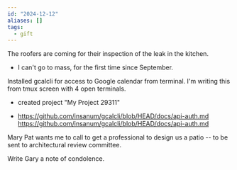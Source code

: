 ```yaml
---
id: "2024-12-12"
aliases: []
tags:
  - gift
---
```


The roofers are coming for their inspection of the leak in the kitchen.

- I can't go to mass, for the first time since September.

Installed gcalcli for access to Google calendar from terminal. I'm writing this from tmux screen with 4 open terminals.

- created project "My Project 29311"

- <https://github.com/insanum/gcalcli/blob/HEAD/docs/api-auth.md>
  <https://github.com/insanum/gcalcli/blob/HEAD/docs/api-auth.md>

Mary Pat wants me to call to get a professional to design us a patio -- to be sent to architectural review committee.

Write Gary a note of condolence.
